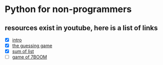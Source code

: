 # Python for non-programmers
## resources exist in youtube, here is a list of links
- [x] [intro](https://www.youtube.com/watch?v=pNaalSGMGnY) 
- [x] [the guessing game](https://www.youtube.com/watch?v=5RyDnqtOiRk)
- [x] [sum of list](https://www.youtube.com/watch?v=ArXc4Hu3OHk)
- [ ] [game of 7BOOM](https://www.youtube.com/watch?v=SHJBUUXTSI0)